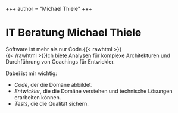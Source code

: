 +++
author = "Michael Thiele"
+++

# IT Beratung Michael Thiele

Software ist mehr als nur Code.{{< rawhtml >}}<br>{{< /rawhtml >}}Ich biete Analysen für komplexe Architekturen und Durchführung von Coachings für Entwickler.

Dabei ist mir wichtig:
* _Code_, der die Domäne abbildet.
* _Entwickler_, die die Domäne verstehen und technische Lösungen erarbeiten können.
* _Tests_, die die Qualität sichern.
